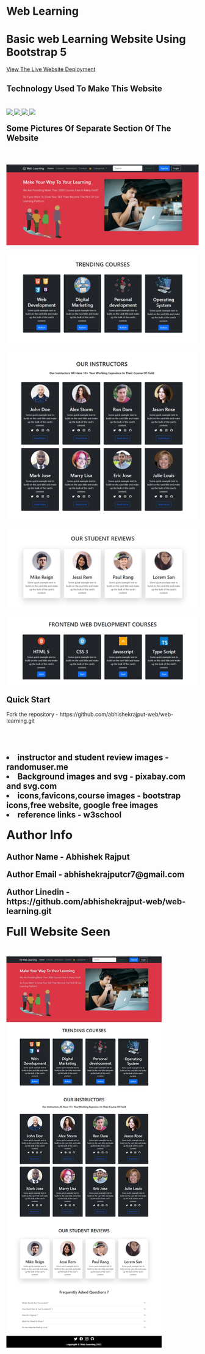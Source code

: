 # Web Learning
<h1>Basic web Learning Website Using Bootstrap 5</h1>
<p><a href="https://abhishekrajput-web.github.io/web-learning/">View The Live Website Deployment <a><p>

<h2 style="color:white">Technology Used To Make This Website</h2>

<div style="margin-top:40px">
 <a href="https://www.w3.org/html/" target="_blank"> <img src="https://img.icons8.com/color/94/000000/html-5.png"/> </a> 
    <a href="https://www.w3schools.com/css/" target="_blank"> <img src="https://img.icons8.com/color/94/000000/css3.png"/> </a> 
    <a href="https://developer.mozilla.org/en-US/docs/Web/JavaScript" target="_blank"> <img src="https://img.icons8.com/color/94/000000/javascript.png"/> </a> 
      <a href="https://developer.mozilla.org/en-US/docs/Web/JavaScript" target="_blank"> <img src="https://img.icons8.com/color/94/000000/bootstrap.png"/> </a> 
</div>

<h2 style="margin-top:20px">Some Pictures Of Separate Section Of The Website</h2>
<div>
<img style="margin-top:40px" src="website pics/webpic1%20(6).jpeg">
<img style="margin-top:20px" src="website pics/webpic1%20(4).jpeg">
<img style="margin-top:20px" src="website pics/webpic1%20(3).jpeg">
<img style="margin-top:20px" src="website pics/webpic1%20(2).jpeg">
<img style="margin-top:20px" src="website pics/webpic1%20(1).jpeg">
<div>
 
 
<h2 style="margin-top:20px">Quick Start</h2>
<p>Fork the repository - https://github.com/abhishekrajput-web/web-learning.git<p>


<h2 style="color:white;margin-top:20px">Credit For Images And Favicon<h2>

<div>
<li>instructor and student review images - <b>randomuser.me</b></li>
<li>Background images and svg - <b>pixabay.com and svg.com</b></li>
<li>icons,favicons,course images - <b>bootstrap icons,free website, google free images</b></li>
<li>reference links - <b>w3school</b></li>
<div>

 
<h2 style="margin-top:20px">Author Info</h2>
<p>Author Name - Abhishek Rajput<p>
<p>Author Email - abhishekrajputcr7@gmail.com<p>
<p>Author Linedin - https://github.com/abhishekrajput-web/web-learning.git<p>
 

<h2 style="margin-top:20px">Full Website Seen</h2>
<div>
<img style="margin-top:20px" src="website pics/webpic1%20(7).jpeg">
</div>

